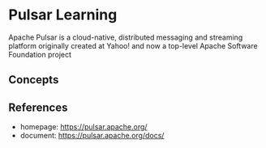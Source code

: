 # Pulsar Learning

Apache Pulsar is a cloud-native, distributed messaging and streaming platform originally created at Yahoo! and now a top-level Apache Software Foundation project

## Concepts


## References
- homepage: https://pulsar.apache.org/
- document: https://pulsar.apache.org/docs/
